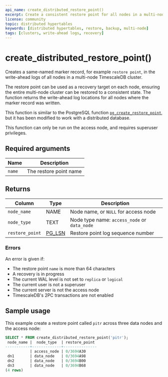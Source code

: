 ```yaml
---
api_name: create_distributed_restore_point()
excerpt: Create a consistent restore point for all nodes in a multi-node cluster
license: community
topic: distributed hypertables
keywords: [distributed hypertables, restore, backup, multi-node]
tags: [clusters, write-ahead logs, recovery]
---
```


# create_distributed_restore_point()
Creates a same-named marker record, for example `restore point`, in the
write-ahead logs of all nodes in a multi-node TimescaleDB cluster.

The restore point can be used as a recovery target on each node, ensuring the
entire multi-node cluster can be restored to a consistent state. The function
returns the write-ahead log locations for all nodes where the marker record was
written.

This function is similar to the PostgreSQL function
[`pg_create_restore_point`][pg-create-restore-point], but it has been modified
to work with a distributed database.

This function can only be run on the access node, and requires superuser
privileges.

## Required arguments

|Name|Description|
|-|-|
|`name`|The restore point name|

## Returns

|Column|Type|Description|
|-|-|-|
|`node_name`|NAME|Node name, or `NULL` for access node|
|`node_type`|TEXT|Node type name: `access_node` or `data_node`|
|`restore_point`|[PG_LSN][pg-lsn]|Restore point log sequence number|

### Errors

An error is given if:
*   The restore point `name` is more than 64 characters
*   A recovery is in progress
*   The current WAL level is not set to `replica` or `logical`
*   The current user is not a superuser
*   The current server is not the access node
*   TimescaleDB's 2PC transactions are not enabled

## Sample usage
This example create a restore point called `pitr` across three data nodes and
the access node:
```sql
SELECT * FROM create_distributed_restore_point('pitr');
 node_name |  node_type  | restore_point
-----------+-------------+---------------
           | access_node | 0/3694A30
 dn1       | data_node   | 0/3694A98
 dn2       | data_node   | 0/3694B00
 dn3       | data_node   | 0/3694B68
(4 rows)
```


[pg-create-restore-point]: https://www.postgresql.org/docs/current/functions-admin.html#FUNCTIONS-ADMIN-BACKUP-TABLE
[pg-lsn]: https://www.postgresql.org/docs/current/datatype-pg-lsn.html
